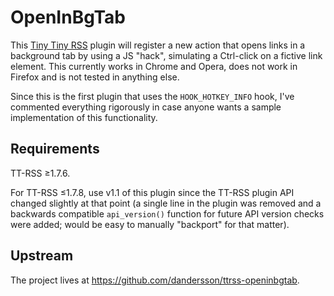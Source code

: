 OpenInBgTab
===========
This [Tiny Tiny RSS](http://tt-rss.org/) plugin will register a new action that opens links in a background tab by using a JS "hack", simulating a Ctrl-click on a fictive link element. This currently works in Chrome and Opera, does not work in Firefox and is not tested in anything else.

Since this is the first plugin that uses the `HOOK_HOTKEY_INFO` hook, I've commented everything rigorously in case anyone wants a sample implementation of this functionality.

Requirements
------------
TT-RSS ≥1.7.6.

For TT-RSS ≤1.7.8, use v1.1 of this plugin since the TT-RSS plugin API changed slightly at that point (a single line in the plugin was removed and a backwards compatible `api_version()` function for future API version checks were added; would be easy to manually "backport" for that matter).

Upstream
--------
The project lives at <https://github.com/dandersson/ttrss-openinbgtab>.
